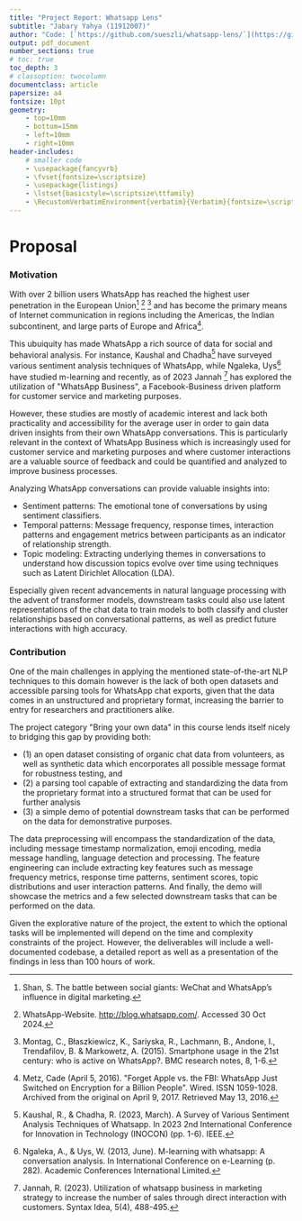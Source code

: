 ```yaml
---
title: "Project Report: Whatsapp Lens"
subtitle: "Jabary Yahya (11912007)"
author: "Code: [`https://github.com/sueszli/whatsapp-lens/`](https://github.com/sueszli/whatsapp-lens/)"
output: pdf_document
number_sections: true
# toc: true
toc_depth: 3
# classoption: twocolumn
documentclass: article
papersize: a4
fontsize: 10pt
geometry:
    - top=10mm
    - bottom=15mm
    - left=10mm
    - right=10mm
header-includes:
    # smaller code
    - \usepackage{fancyvrb}
    - \fvset{fontsize=\scriptsize}
    - \usepackage{listings}
    - \lstset{basicstyle=\scriptsize\ttfamily}
    - \RecustomVerbatimEnvironment{verbatim}{Verbatim}{fontsize=\scriptsize}
---
```


<!-- \newpage -->

# Proposal

### Motivation

With over 2 billion users WhatsApp has reached the highest user penetration in the European Union[^marketshare1] [^marketshare2] [^marketshare3] and has become the primary means of Internet communication in regions including the Americas, the Indian subcontinent, and large parts of Europe and Africa[^marketshare4].

This ubuiquity has made WhatsApp a rich source of data for social and behavioral analysis. For instance, Kaushal and Chadha[^analytics1] have surveyed various sentiment analysis techniques of WhatsApp, while Ngaleka, Uys[^analytics2] have studied m-learning and recently, as of 2023 Jannah [^analytics3] has explored the utilization of "WhatsApp Business", a Facebook-Business driven platform for customer service and marketing purposes.

However, these studies are mostly of academic interest and lack both practicality and accessibility for the average user in order to gain data driven insights from their own WhatsApp conversations. This is particularly relevant in the context of WhatsApp Business which is increasingly used for customer service and marketing purposes and where customer interactions are a valuable source of feedback and could be quantified and analyzed to improve business processes.

Analyzing WhatsApp conversations can provide valuable insights into:

- Sentiment patterns: The emotional tone of conversations by using sentiment classifiers.
- Temporal patterns: Message frequency, response times, interaction patterns and engagement metrics between participants as an indicator of relationship strength.
- Topic modeling: Extracting underlying themes in conversations to understand how discussion topics evolve over time using techniques such as Latent Dirichlet Allocation (LDA).

Especially given recent advancements in natural language processing with the advent of transformer models, downstream tasks could also use latent representations of the chat data to train models to both classify and cluster relationships based on conversational patterns, as well as predict future interactions with high accuracy.

### Contribution

One of the main challenges in applying the mentioned state-of-the-art NLP techniques to this domain however is the lack of both open datasets and accessible parsing tools for WhatsApp chat exports, given that the data comes in an unstructured and proprietary format, increasing the barrier to entry for researchers and practitioners alike.

The project category "Bring your own data" in this course lends itself nicely to bridging this gap by providing both:

- (1) an open dataset consisting of organic chat data from volunteers, as well as synthetic data which encorporates all possible message format for robustness testing, and
- (2) a parsing tool capable of extracting and standardizing the data from the proprietary format into a structured format that can be used for further analysis
- (3) a simple demo of potential downstream tasks that can be performed on the data for demonstrative purposes.

The data preprocessing will encompass the standardization of the data, including message timestamp normalization, emoji encoding, media message handling, language detection and processing. The feature engineering can include extracting key features such as message frequency metrics, response time patterns, sentiment scores, topic distributions and user interaction patterns. And finally, the demo will showcase the metrics and a few selected downstream tasks that can be performed on the data.

Given the explorative nature of the project, the extent to which the optional tasks will be implemented will depend on the time and complexity constraints of the project. However, the deliverables will include a well-documented codebase, a detailed report as well as a presentation of the findings in less than 100 hours of work.



<!-- 

go through assignment to make sure i've covered all requirements. ignore redundant stuff.

deliverables:

- data:
    - robustness testing dataset
    - synthetic data generation tool
- analytics
- visualization / deployment
- report
- video presentation on youtube

-->



[^marketshare1]: Shan, S. The battle between social giants: WeChat and WhatsApp’s influence in digital marketing.
[^marketshare2]: WhatsApp-Website. http://blog.whatsapp.com/. Accessed 30 Oct 2024.
[^marketshare3]: Montag, C., Błaszkiewicz, K., Sariyska, R., Lachmann, B., Andone, I., Trendafilov, B. & Markowetz, A. (2015). Smartphone usage in the 21st century: who is active on WhatsApp?. BMC research notes, 8, 1-6.
[^marketshare4]: Metz, Cade (April 5, 2016). "Forget Apple vs. the FBI: WhatsApp Just Switched on Encryption for a Billion People". Wired. ISSN 1059-1028. Archived from the original on April 9, 2017. Retrieved May 13, 2016.
[^analytics1]: Kaushal, R., & Chadha, R. (2023, March). A Survey of Various Sentiment Analysis Techniques of Whatsapp. In 2023 2nd International Conference for Innovation in Technology (INOCON) (pp. 1-6). IEEE.
[^analytics2]: Ngaleka, A., & Uys, W. (2013, June). M-learning with whatsapp: A conversation analysis. In International Conference on e-Learning (p. 282). Academic Conferences International Limited.
[^analytics3]: Jannah, R. (2023). Utilization of whatsapp business in marketing strategy to increase the number of sales through direct interaction with customers. Syntax Idea, 5(4), 488-495.
